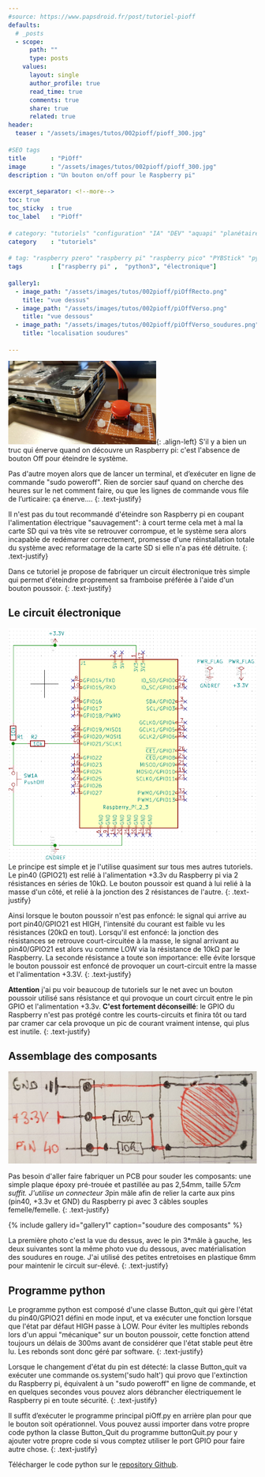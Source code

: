 ```yaml
---
#source: https://www.papsdroid.fr/post/tutoriel-pioff
defaults:
  # _posts
  - scope:
      path: ""
      type: posts
    values:
      layout: single
      author_profile: true
      read_time: true
      comments: true
      share: true
      related: true
header: 
  teaser : "/assets/images/tutos/002pioff/pioff_300.jpg"

#SEO tags
title       : "PiOff"
image       : "/assets/images/tutos/002pioff/pioff_300.jpg"
description : "Un bouton on/off pour le Raspberry pi"

excerpt_separator: <!--more-->
toc: true
toc_sticky  : true
toc_label   : "PiOff"

# category: "tutoriels" "configuration" "IA" "DEV" "aquapi" "planétaire" 
category    : "tutoriels" 

# tag: "raspberry pzero" "raspberry pi" "raspberry pico" "PYBStick" "python3" "micro-pyhton" "électronique"
tags        : ["raspberry pi" ,  "python3", "électronique"]

gallery1:
  - image_path: "/assets/images/tutos/002pioff/piOffRecto.png"
    title: "vue dessus"
  - image_path: "/assets/images/tutos/002pioff/piOffVerso.png"
    title: "vue dessous"
  - image_path: "/assets/images/tutos/002pioff/piOffVerso_soudures.png"
    title: "localisation soudures"

---
```

![PiOff](/assets/images/tutos/002pioff/pioff_300.jpg){: .align-left} 
S'il y a bien un truc qui énerve quand on découvre un Raspberry pi: c'est l'absence de bouton Off pour éteindre le système. 
<!--more-->
Pas d'autre moyen alors que de lancer un terminal, et d’exécuter en ligne de commande "sudo poweroff". Rien de sorcier sauf quand on cherche des heures sur le net comment faire, ou que les lignes de commande vous file de l’urticaire: ça énerve....
{: .text-justify}

Il n'est pas du tout recommandé d'éteindre son Raspberry pi en coupant l'alimentation électrique "sauvagement": à court terme cela met à mal la carte SD qui va très vite se retrouver corrompue, et le système sera alors incapable de redémarrer correctement, promesse d'une réinstallation totale du système avec reformatage de la carte SD si elle n'a pas été détruite.
{: .text-justify}

Dans ce tutoriel je propose de fabriquer un circuit électronique très simple qui permet d'éteindre proprement sa framboise préférée à l'aide d'un bouton poussoir.
{: .text-justify}

## Le circuit électronique
![circuit électronique](/assets/images/tutos/002pioff/Kicad_piOff.png)
Le principe est simple et je l'utilise quasiment sur tous mes autres tutoriels. Le pin40 (GPIO21) est relié à l'alimentation +3.3v du Raspberry pi via 2 résistances en séries de 10kΩ. Le bouton poussoir est quand à lui relié à la masse d'un côté, et relié à la jonction des 2 résistances de l'autre.
{: .text-justify}

Ainsi lorsque le bouton poussoir n'est pas enfoncé: le signal qui arrive au port pin40/GPIO21 est HIGH, l'intensité du courant est faible vu les résistances (20kΩ en tout). Lorsqu'il est enfoncé: la jonction des résistances se retrouve court-circuitée à la masse, le signal arrivant au pin40/GPIO21 est alors vu comme LOW via la résistance de 10kΩ par le Raspberry. La seconde résistance a toute son importance: elle évite lorsque le bouton poussoir est enfoncé de provoquer un court-circuit entre la masse et l'alimentation +3.3V.
{: .text-justify}

**Attention** j'ai pu voir beaucoup de tutoriels sur le net avec un bouton poussoir utilisé sans résistance et qui provoque un court circuit entre le pin GPIO et l'alimentation +3.3v. **C'est fortement déconseillé**: le GPIO du Raspberry n'est pas protégé contre les courts-circuits et finira tôt ou tard par cramer car cela provoque un pic de courant vraiment intense, qui plus est inutile.
{: .text-justify}

## Assemblage des composants
![circuit électronique](/assets/images/tutos/002pioff/schema.jpg)

Pas besoin d'aller faire fabriquer un PCB pour souder les composants: une simple plaque époxy pré-trouée et pastillée au pas 2,54mm, taille 5*7cm suffit. J'utilise un connecteur 3*pin mâle afin de relier la carte aux pins (pin40, +3.3v et GND) du Raspberry pi avec 3 câbles souples femelle/femelle.
{: .text-justify}

{% include gallery id="gallery1" caption="soudure des composants" %}

La première photo c'est la vue du dessus, avec le pin 3*mâle à gauche, les deux suivantes sont la même photo vue du dessous, avec matérialisation des soudures en rouge. J'ai utilisé des petites entretoises en plastique 6mm pour maintenir le circuit sur-élevé.
{: .text-justify}

## Programme python

Le programme python est composé d'une classe Button_quit qui gère l'état du pin40/GPIO21 défini en mode input, et va exécuter une fonction lorsque que l'état par défaut HIGH passe à LOW. Pour éviter les multiples rebonds lors d'un appui "mécanique" sur un bouton poussoir, cette fonction attend toujours un délais de 300ms avant de considérer que l'état stable peut être lu. Les rebonds sont donc géré par software.
{: .text-justify}

Lorsque le changement d'état du pin est détecté: la classe Button_quit va exécuter une commande os.system('sudo halt') qui provo  que l'extinction du Raspberry pi, équivalent à un "sudo poweroff" en ligne de commande, et en quelques secondes vous pouvez alors débrancher électriquement le Raspberry pi en toute sécurité.
{: .text-justify}

Il suffit d’exécuter le programme principal piOff.py en arrière plan pour que le bouton soit opérationnel. Vous pouvez aussi importer dans votre propre code python la classe Button_Quit du programme buttonQuit.py pour y ajouter votre propre code si vous comptez utiliser le port GPIO pour faire autre chose.
{: .text-justify}

Télécharger le code python sur le [repository Github](https://github.com/papsdroidfr/piOff).